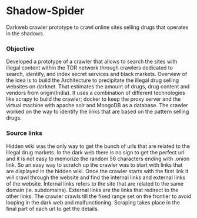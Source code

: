 # Shadow-Spider
Darkweb crawler prototype to crawl online sites selling drugs that operates in the shadows. 

### Objective
Developed a prototype of a crawler that allows to search the sites with illegal content within the TOR network through crawlers dedicated to search, 
identify, and index secret services and black markets. Overview of the idea is to build the Architecture to 
precipitate the illegal drug selling websites on darknet. That estimates the amount of drugs, drug content and vendors from origin(India). It uses a 
combination of different technologies like scrapy to build the crawler; docker to keep the proxy server and the virtual machine with apache solr and 
MongoDB as a database. The crawler worked on the way to identify the links that are based on the pattern selling drugs.

### Source links
Hidden wiki was the only way to get the bunch of urls that are related to the illegal drug markets. In the dark web there is no sign to get the 
perfect url and it is not easy to memorize the random 56 characters ending with .onion link. So an easy way to scratch up the crawler was to start 
with links that are displayed in the hidden wiki. Once the crawler starts with the first link it will crawl through the website and find the internal 
links and external links of the website. Internal links refers to the site that are related to the same domain (ie. subdomains). External links are the
links that redirect to the other links. The crawler crawls till the fixed range set on the frontier to avoid looping in the dark web and malfunctioning. 
Scraping takes place in the final part of each url to get the details.
